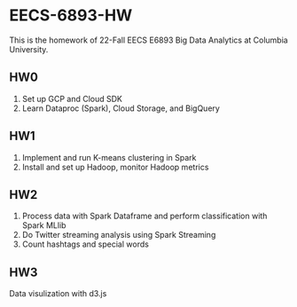 # EECS-6893-HW
This is the homework of 22-Fall EECS E6893 Big Data Analytics at Columbia University.

## HW0
1. Set up GCP and Cloud SDK
2. Learn Dataproc (Spark), Cloud Storage, and BigQuery

## HW1
1. Implement and run K-means clustering in Spark
2. Install and set up Hadoop, monitor Hadoop metrics

## HW2
1. Process data with Spark Dataframe and perform classification with Spark MLlib
2. Do Twitter streaming analysis using Spark Streaming
3. Count hashtags and special words

## HW3
Data visulization with d3.js
